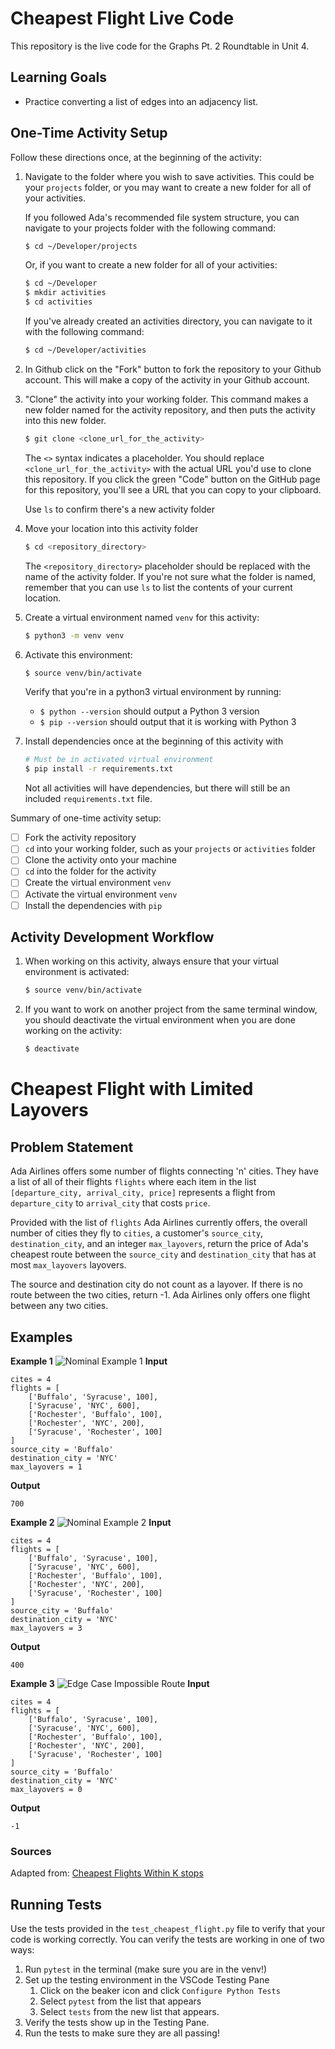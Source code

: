 # Cheapest Flight Live Code

This repository is the live code for the Graphs Pt. 2 Roundtable in Unit 4.

## Learning Goals 
- Practice converting a list of edges into an adjacency list.
  
## One-Time Activity Setup

Follow these directions once, at the beginning of the activity:


1. Navigate to the folder where you wish to save activities. This could be your `projects` folder, or you may want to create a new folder for all of your activities.

   If you followed Ada's recommended file system structure, you can navigate to your projects folder with the following command:

   ```bash
   $ cd ~/Developer/projects
   ```

   Or, if you want to create a new folder for all of your activities:

   ```bash
   $ cd ~/Developer
   $ mkdir activities
   $ cd activities
   ```

   If you've already created an activities directory, you can navigate to it with the following command:

   ```bash
   $ cd ~/Developer/activities
   ```

2. In Github click on the "Fork" button to fork the repository to your Github account.  This will make a copy of the activity in your Github account. 

3. "Clone" the activity into your working folder. This command makes a new folder named for the activity repository, and then puts the activity into this new folder.

   ```bash
   $ git clone <clone_url_for_the_activity>
   ```

   The `<>` syntax indicates a placeholder. You should replace `<clone_url_for_the_activity>` with the actual URL you'd use to clone this repository. If you click the green "Code" button on the GitHub page for this repository, you'll see a URL that you can copy to your clipboard.
 
   Use `ls` to confirm there's a new activity folder

4. Move your location into this activity folder

   ```bash
   $ cd <repository_directory>
   ```

   The `<repository_directory>` placeholder should be replaced with the name of the activity folder. If you're not sure what the folder is named, remember that you can use `ls` to list the contents of your current location.

5. Create a virtual environment named `venv` for this activity:

   ```bash
   $ python3 -m venv venv
   ```

6. Activate this environment:

   ```bash
   $ source venv/bin/activate
   ```

   Verify that you're in a python3 virtual environment by running:
   
   - `$ python --version` should output a Python 3 version
   - `$ pip --version` should output that it is working with Python 3

7. Install dependencies once at the beginning of this activity with

   ```bash
   # Must be in activated virtual environment
   $ pip install -r requirements.txt
   ```

   Not all activities will have dependencies, but there will still be an included `requirements.txt` file.

Summary of one-time activity setup:
- [ ] Fork the activity repository
- [ ] `cd` into your working folder, such as your `projects` or `activities` folder
- [ ] Clone the activity onto your machine
- [ ] `cd` into the folder for the activity
- [ ] Create the virtual environment `venv`
- [ ] Activate the virtual environment `venv`
- [ ] Install the dependencies with `pip`

## Activity Development Workflow

1. When working on this activity, always ensure that your virtual environment is activated:

   ```bash
   $ source venv/bin/activate
   ```

2. If you want to work on another project from the same terminal window, you should deactivate the virtual environment when you are done working on the activity:

   ```bash
   $ deactivate
   ```

# Cheapest Flight with Limited Layovers

## Problem Statement
Ada Airlines offers some number of flights connecting 'n' cities. They have a list of all of their flights `flights` where each item in the list `[departure_city, arrival_city, price]` represents a flight from `departure_city` to `arrival_city` that costs `price`. 

Provided with the list of `flights` Ada Airlines currently offers, the overall number of cities they fly to `cities`,  a customer's `source_city`, `destination_city`, and an integer `max_layovers`, return the price of Ada's cheapest route between the `source_city` and `destination_city` that has at most `max_layovers` layovers. 

The source and destination city do not count as a layover. If there is no route between the two cities, return -1. Ada Airlines only offers one flight between any two cities. 


## Examples

**Example 1**
![Nominal Example 1](./images/cheapest-flights-ex-1.png)
**Input**
```
cites = 4
flights = [
    ['Buffalo', 'Syracuse', 100],
    ['Syracuse', 'NYC', 600],
    ['Rochester', 'Buffalo', 100],
    ['Rochester', 'NYC', 200],
    ['Syracuse', 'Rochester', 100]
]
source_city = 'Buffalo'
destination_city = 'NYC'
max_layovers = 1
```
**Output**
```
700
```

**Example 2**
![Nominal Example 2](./images/cheapest-flights-ex-2.png)
**Input**
```
cites = 4
flights = [
    ['Buffalo', 'Syracuse', 100],
    ['Syracuse', 'NYC', 600],
    ['Rochester', 'Buffalo', 100],
    ['Rochester', 'NYC', 200],
    ['Syracuse', 'Rochester', 100]
]
source_city = 'Buffalo'
destination_city = 'NYC'
max_layovers = 3
```
**Output**
```
400
```

**Example 3**
![Edge Case Impossible Route](images/cheapest-flights-ex-3.png)
**Input**
```
cites = 4
flights = [
    ['Buffalo', 'Syracuse', 100],
    ['Syracuse', 'NYC', 600],
    ['Rochester', 'Buffalo', 100],
    ['Rochester', 'NYC', 200],
    ['Syracuse', 'Rochester', 100]
]
source_city = 'Buffalo'
destination_city = 'NYC'
max_layovers = 0
```

**Output**
```
-1
```

### Sources
Adapted from: [Cheapest Flights Within K stops](https://leetcode.com/problems/cheapest-flights-within-k-stops/)
    
  
## Running Tests
Use the tests provided in the `test_cheapest_flight.py` file to verify that your code is working correctly. You can verify the tests are working in one of two ways:

1. Run `pytest` in the terminal (make sure you are in the venv!)
2. Set up the testing environment in the VSCode Testing Pane
   1. Click on the beaker icon and click `Configure Python Tests`
   2. Select `pytest` from the list that appears
   3. Select `tests` from the new list that appears.
3. Verify the tests show up in the Testing Pane.
4. Run the tests to make sure they are all passing!